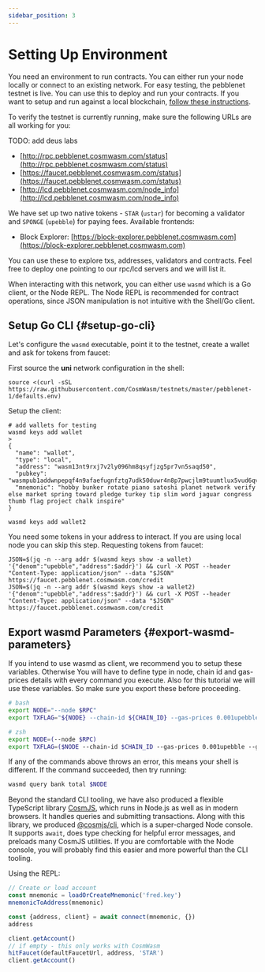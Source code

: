 ```yaml
---
sidebar_position: 3
---
```


# Setting Up Environment

You need an environment to run contracts. You can either run your node locally or connect to an existing network. For easy testing, the pebblenet testnet is live. You can use this to deploy and run your contracts. If you want to setup and run against a local blockchain, [follow these instructions](#run-local-node-optional).

To verify the testnet is currently running, make sure the following URLs are all working for you:

TODO: add deus labs
- [http://rpc.pebblenet.cosmwasm.com/status](http://rpc.pebblenet.cosmwasm.com/status)
- [https://faucet.pebblenet.cosmwasm.com/status](https://faucet.pebblenet.cosmwasm.com/status)
- [http://lcd.pebblenet.cosmwasm.com/node_info](http://lcd.pebblenet.cosmwasm.com/node_info)

We have set up two native tokens - `STAR` (`ustar`) for becoming a validator and `SPONGE` (`upebble`) for paying fees. Available frontends:

- Block Explorer: [https://block-explorer.pebblenet.cosmwasm.com](https://block-explorer.pebblenet.cosmwasm.com)

You can use these to explore txs, addresses, validators and contracts. Feel free to deploy one pointing to our rpc/lcd servers and we will list it.

When interacting with this network, you can either use `wasmd` which is a Go client, or the Node REPL. The Node REPL is recommended for contract operations, since JSON manipulation is not intuitive with the Shell/Go client.

## Setup Go CLI {#setup-go-cli}

Let's configure the `wasmd` executable, point it to the testnet, create a wallet and ask for tokens from faucet:

First source the **uni** network configuration in the shell:

```shell
source <(curl -sSL https://raw.githubusercontent.com/CosmWasm/testnets/master/pebblenet-1/defaults.env)
```

Setup the client:

```shell
# add wallets for testing
wasmd keys add wallet
>
{
  "name": "wallet",
  "type": "local",
  "address": "wasm13nt9rxj7v2ly096hm8qsyfjzg5pr7vn5saqd50",
  "pubkey": "wasmpub1addwnpepqf4n9afaefugnfztg7udk50duwr4n8p7pwcjlm9tuumtlux5vud6qvfgp9g",
  "mnemonic": "hobby bunker rotate piano satoshi planet network verify else market spring toward pledge turkey tip slim word jaguar congress thumb flag project chalk inspire"
}

wasmd keys add wallet2
```

You need some tokens in your address to interact. If you are using local node you can skip this step. Requesting tokens
from faucet:

```shell
JSON=$(jq -n --arg addr $(wasmd keys show -a wallet) '{"denom":"upebble","address":$addr}') && curl -X POST --header "Content-Type: application/json" --data "$JSON" https://faucet.pebblenet.cosmwasm.com/credit
JSON=$(jq -n --arg addr $(wasmd keys show -a wallet2) '{"denom":"upebble","address":$addr}') && curl -X POST --header
"Content-Type: application/json" --data "$JSON" https://faucet.pebblenet.cosmwasm.com/credit
```

## Export wasmd Parameters {#export-wasmd-parameters}

If you intend to use wasmd as client, we recommend you to setup these variables. Otherwise You will have to define type
in node, chain id and gas-prices details with every command you execute. Also for this tutorial we will use these
variables. So make sure you export these before proceeding.

```bash
# bash
export NODE="--node $RPC"
export TXFLAG="${NODE} --chain-id ${CHAIN_ID} --gas-prices 0.001upebble --gas auto --gas-adjustment 1.3"

# zsh
export NODE=(--node $RPC)
export TXFLAG=($NODE --chain-id $CHAIN_ID --gas-prices 0.001upebble --gas auto --gas-adjustment 1.3)
```

If any of the commands above throws an error, this means your shell is different. If the command succeeded, then try running:

```bash
wasmd query bank total $NODE
```

Beyond the standard CLI tooling, we have also produced a flexible TypeScript library [CosmJS](https://github.com/CosmWasm/cosmjs), which runs in Node.js as well as in modern browsers. It handles queries and submitting transactions. Along with this library, we produced [@cosmjs/cli](https://www.npmjs.com/package/@cosmjs/cli), which is a super-charged Node console. It supports `await`, does type checking for helpful error messages, and preloads many CosmJS utilities. If you are comfortable with the Node console, you will probably find this easier and more powerful than the CLI tooling.

Using the REPL:

```js
// Create or load account
const mnemonic = loadOrCreateMnemonic('fred.key')
mnemonicToAddress(mnemonic)

const {address, client} = await connect(mnemonic, {})
address

client.getAccount()
// if empty - this only works with CosmWasm
hitFaucet(defaultFaucetUrl, address, 'STAR')
client.getAccount()
```
